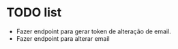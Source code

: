 # TODO list

- Fazer endpoint para gerar token de alteração de email.
- Fazer endpoint para alterar email
